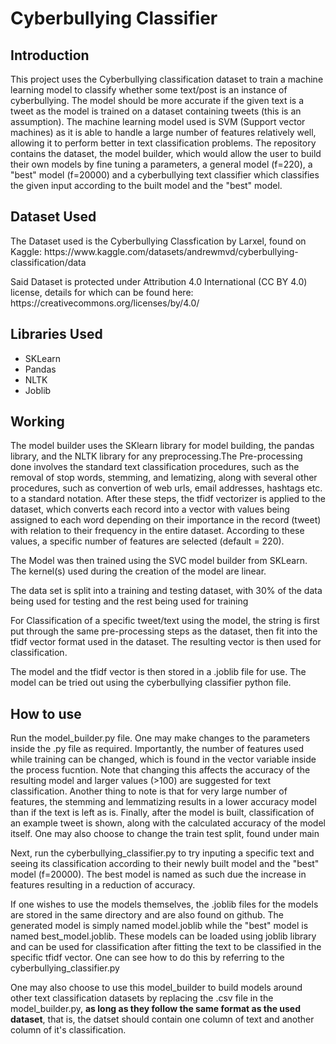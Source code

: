 <h1>Cyberbullying Classifier</h1>
<h2>Introduction</h2>
<p>This project uses the Cyberbullying classification dataset to train a machine learning model to classify whether some text/post is an instance of cyberbullying. The model should be more accurate if the given text is a tweet
as the model is trained on a dataset containing tweets (this is an assumption). The machine learning model used is SVM (Support vector machines) as it is able to handle a large number of features relatively well, allowing it to
perform better in text classification problems. The repository contains the dataset, the model builder, which would allow the user to build their own models by fine tuning a parameters, a general model (f=220), a "best" model (f=20000) and 
a cyberbullying text classifier which classifies the given input according to the built model and the "best" model. </p>

<h2>Dataset Used</h2>
<p>The Dataset used is the Cyberbullying Classfication by Larxel, found on Kaggle: https://www.kaggle.com/datasets/andrewmvd/cyberbullying-classification/data</p>
<p>Said Dataset is protected under Attribution 4.0 International (CC BY 4.0) license, details for which can be found here: https://creativecommons.org/licenses/by/4.0/</p>

<h2>Libraries Used</h2>
<ul><li>SKLearn</li>
<li>Pandas</li>
<li>NLTK</li>
<li>Joblib</li></ul>

<h2>Working</h2>
<p>The model builder uses the SKlearn library for model building, the pandas library, and the NLTK library for any preprocessing.The Pre-processing done involves the standard text classification procedures, such
as the removal of stop words, stemming, and lematizing, along with several other procedures, such as convertion of web urls, email addresses, hashtags etc. to a standard notation. After these steps, the tfidf vectorizer is
applied to the dataset, which converts each record into a vector with values being assigned to each word depending on their importance in the record (tweet) with relation to their frequency in the entire dataset. According
to these values, a specific number of features are selected (default = 220).</p>
<p>The Model was then trained using the SVC model builder from SKLearn. The kernel(s) used during the creation of the model are linear.</p>
<p>The data set is split into a training and testing dataset, with 30% of the data being used for testing and the rest being used for training</p>
<p>For Classification of a specific tweet/text using the model, the string is first put through the same pre-processing steps as the dataset, then fit into the tfidf vector format used in the dataset. The resulting vector is then
used for classification.</p>
<p>The model and the tfidf vector is then stored in a .joblib file for use. The model can be tried out using the cyberbullying classifier python file.</p>

<h2>How to use</h2>
<p>Run the model_builder.py file. One may make changes to the parameters inside the .py file as required. Importantly, the number of features used while training can be changed, which is found in the vector variable inside
the process fucntion. Note that changing this affects the accuracy of the resulting model and larger values (>100) are suggested for text classification. Another thing to note is that for very large number of features, the
stemming and lemmatizing results in a lower accuracy model than if the text is left as is. Finally, after the model is built, classification of an example tweet is shown, along with the calculated accuracy of the model itself.
One may also choose to change the train test split, found under main</p>

<p>Next, run the cyberbullying_classifier.py to try inputing a specific text and seeing its classification according to their newly built model and the "best" model (f=20000). The best model is named as such due the increase
in features resulting in a reduction of accuracy.</p>

<p>If one wishes to use the models themselves, the .joblib files for the models are stored in the same directory and are also found on github. The generated model is simply named model.joblib while the "best" model is named
best_model.joblib. These models can be loaded using joblib library and can be used for classification after fitting the text to be classified in the specific tfidf vector. One can see how to do this by referring to the cyberbullying_classifier.py</p>

<p>One may also choose to use this model_builder to build models around other text classification datasets by replacing the .csv file in the model_builder.py, <b>as long as they follow the same format as the used dataset</b>, that is, the datset
should contain one column of text and another column of it's classification.</p>

